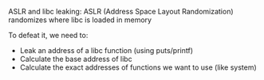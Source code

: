 ASLR and libc leaking:
ASLR (Address Space Layout Randomization) randomizes where libc is loaded in memory


To defeat it, we need to:
- Leak an address of a libc function (using puts/printf)
- Calculate the base address of libc
- Calculate the exact addresses of functions we want to use (like system)